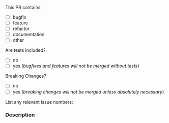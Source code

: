 <!--
  We ❤️  Pull Requests! :-)

  This template is not a must to use, however it would help us a lot to speed up
  your pull request review if you would be so kind and compile it with your code
  submission an dyour Pull Request!
  If you remove or skip this template, you'll make the Elders of RISC OS sad and 
  the mighty King Arthur might rise his ARM against you!!!! you're warned :)

  Pull Request Requirements:
  * Please include tests to illustrate the problem this PR resolves.
  * Please update the documentation in `doc` where necessary
  * Please try to describe your goal with this PR

  Please place an x (no spaces - [x]) in all [ ] that apply.
-->

This PR contains:
- [ ] bugfix
- [ ] feature
- [ ] refactor
- [ ] documentation
- [ ] other

Are tests included?
- [ ] no
- [ ] yes (*bugfixes and features will not be merged without tests*)

Breaking Changes?
- [ ] no
- [ ] yes (*breaking changes will not be merged unless absolutely necessary*)

List any relevant issue numbers:

### Description

<!--
  Please be thorough and clearly explain the problem being solved.
  * If this PR adds a feature, look for previous discussion on the feature by searching the issues first.
  * Is this PR related to an issue?
-->

